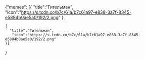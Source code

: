 {"memes":
            [{
              "title":"Гительман",
              "icon":"https://s.tcdn.co/b7c/61a/b7c61a97-e838-3a7f-8345-e5884b0ae5a0/192/2.png"
            },

    {
      "title":"Гительман",
       "icon":"https://s.tcdn.co/b7c/61a/b7c61a97-e838-3a7f-8345-e5884b0ae5a0/192/2.png"
    }]
}
